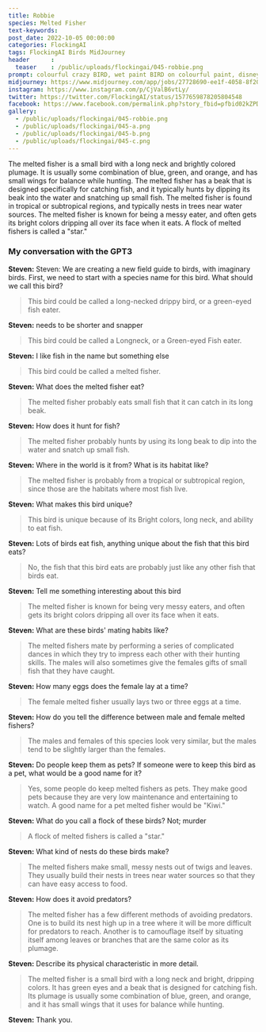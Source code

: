 ```yaml
---
title: Robbie
species: Melted Fisher
text-keywords: 
post_date: 2022-10-05 00:00:00
categories: FlockingAI
tags: FlockingAI Birds MidJourney 
header      :
  teaser    : /public/uploads/flockingai/045-robbie.png
prompt: colourful crazy BIRD, wet paint BIRD on colourful paint, disney cartoon style, ultra photoreal high quality detailed 8k
midjourney: https://www.midjourney.com/app/jobs/27728690-ee1f-4058-8f20-9c086182eaed
instagram: https://www.instagram.com/p/CjValB6vtLy/
twitter: https://twitter.com/FlockingAI/status/1577659878205804548
facebook: https://www.facebook.com/permalink.php?story_fbid=pfbid02kZPDUs4GbrXG6nqm5f9oiqkqC5KRXFWXfjkyMy3f18jCAjj2uDYc4JM752QmSqn9l&id=100084908943138
gallery: 
  - /public/uploads/flockingai/045-robbie.png
  - /public/uploads/flockingai/045-a.png
  - /public/uploads/flockingai/045-b.png
  - /public/uploads/flockingai/045-c.png
---
```


The melted fisher is a small bird with a long neck and brightly colored plumage. It is usually some combination of blue, green, and orange, and has small wings for balance while hunting. The melted fisher has a beak that is designed specifically for catching fish, and it typically hunts by dipping its beak into the water and snatching up small fish. The melted fisher is found in tropical or subtropical regions, and typically nests in trees near water sources. The melted fisher is known for being a messy eater, and often gets its bright colors dripping all over its face when it eats. A flock of melted fishers is called a "star."

### My conversation with the GPT3

**Steven:** Steven: We are creating a new field guide to birds, with imaginary birds. First, we need to start with a species name for this bird. What should we call this bird?

> This bird could be called a long-necked drippy bird, or a green-eyed fish eater.

**Steven:** needs to be shorter and snapper

> This bird could be called a Longneck, or a Green-eyed Fish eater.

**Steven:** I like fish in the name but something else

> This bird could be called a melted fisher.

**Steven:** What does the melted fisher eat?

> The melted fisher probably eats small fish that it can catch in its long beak.

**Steven:** How does it hunt for fish?

> The melted fisher probably hunts by using its long beak to dip into the water and snatch up small fish.

**Steven:** Where in the world is it from? What is its habitat like?

> The melted fisher is probably from a tropical or subtropical region, since those are the habitats where most fish live.

**Steven:** What makes this bird unique?

> This bird is unique because of its Bright colors, long neck, and ability to eat fish.

**Steven:** Lots of birds eat fish, anything unique about the fish that this bird eats?

> No, the fish that this bird eats are probably just like any other fish that birds eat.

**Steven:** Tell me something interesting about this bird

> The melted fisher is known for being very messy eaters, and often gets its bright colors dripping all over its face when it eats.

**Steven:** What are these birds' mating habits like?

> The melted fishers mate by performing a series of complicated dances in which they try to impress each other with their hunting skills. The males will also sometimes give the females gifts of small fish that they have caught.

**Steven:** How many eggs does the female lay at a time?

> The female melted fisher usually lays two or three eggs at a time.

**Steven:** How do you tell the difference between male and female melted fishers?

> The males and females of this species look very similar, but the males tend to be slightly larger than the females.

**Steven:** Do people keep them as pets? If someone were to keep this bird as a pet, what would be a good name for it?

> Yes, some people do keep melted fishers as pets. They make good pets because they are very low maintenance and entertaining to watch. A good name for a pet melted fisher would be "Kiwi."

**Steven:** What do you call a flock of these birds? Not; murder

> A flock of melted fishers is called a "star."

**Steven:** What kind of nests do these birds make?

> The melted fishers make small, messy nests out of twigs and leaves. They usually build their nests in trees near water sources so that they can have easy access to food.

**Steven:** How does it avoid predators?

> The melted fisher has a few different methods of avoiding predators. One is to build its nest high up in a tree where it will be more difficult for predators to reach. Another is to camouflage itself by situating itself among leaves or branches that are the same color as its plumage.

**Steven:** Describe its physical characteristic in more detail.

> The melted fisher is a small bird with a long neck and bright, dripping colors. It has green eyes and a beak that is designed for catching fish. Its plumage is usually some combination of blue, green, and orange, and it has small wings that it uses for balance while hunting.

**Steven:** Thank you.

